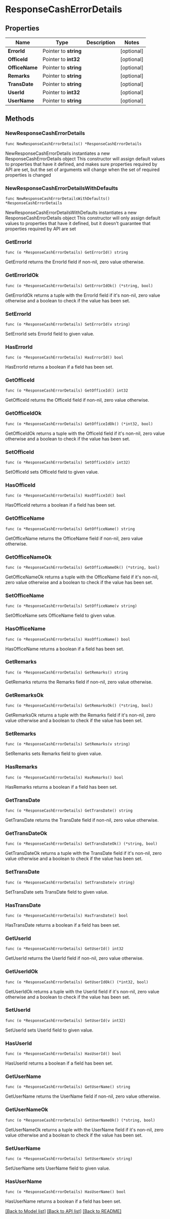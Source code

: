 # ResponseCashErrorDetails

## Properties

Name | Type | Description | Notes
------------ | ------------- | ------------- | -------------
**ErrorId** | Pointer to **string** |  | [optional] 
**OfficeId** | Pointer to **int32** |  | [optional] 
**OfficeName** | Pointer to **string** |  | [optional] 
**Remarks** | Pointer to **string** |  | [optional] 
**TransDate** | Pointer to **string** |  | [optional] 
**UserId** | Pointer to **int32** |  | [optional] 
**UserName** | Pointer to **string** |  | [optional] 

## Methods

### NewResponseCashErrorDetails

`func NewResponseCashErrorDetails() *ResponseCashErrorDetails`

NewResponseCashErrorDetails instantiates a new ResponseCashErrorDetails object
This constructor will assign default values to properties that have it defined,
and makes sure properties required by API are set, but the set of arguments
will change when the set of required properties is changed

### NewResponseCashErrorDetailsWithDefaults

`func NewResponseCashErrorDetailsWithDefaults() *ResponseCashErrorDetails`

NewResponseCashErrorDetailsWithDefaults instantiates a new ResponseCashErrorDetails object
This constructor will only assign default values to properties that have it defined,
but it doesn't guarantee that properties required by API are set

### GetErrorId

`func (o *ResponseCashErrorDetails) GetErrorId() string`

GetErrorId returns the ErrorId field if non-nil, zero value otherwise.

### GetErrorIdOk

`func (o *ResponseCashErrorDetails) GetErrorIdOk() (*string, bool)`

GetErrorIdOk returns a tuple with the ErrorId field if it's non-nil, zero value otherwise
and a boolean to check if the value has been set.

### SetErrorId

`func (o *ResponseCashErrorDetails) SetErrorId(v string)`

SetErrorId sets ErrorId field to given value.

### HasErrorId

`func (o *ResponseCashErrorDetails) HasErrorId() bool`

HasErrorId returns a boolean if a field has been set.

### GetOfficeId

`func (o *ResponseCashErrorDetails) GetOfficeId() int32`

GetOfficeId returns the OfficeId field if non-nil, zero value otherwise.

### GetOfficeIdOk

`func (o *ResponseCashErrorDetails) GetOfficeIdOk() (*int32, bool)`

GetOfficeIdOk returns a tuple with the OfficeId field if it's non-nil, zero value otherwise
and a boolean to check if the value has been set.

### SetOfficeId

`func (o *ResponseCashErrorDetails) SetOfficeId(v int32)`

SetOfficeId sets OfficeId field to given value.

### HasOfficeId

`func (o *ResponseCashErrorDetails) HasOfficeId() bool`

HasOfficeId returns a boolean if a field has been set.

### GetOfficeName

`func (o *ResponseCashErrorDetails) GetOfficeName() string`

GetOfficeName returns the OfficeName field if non-nil, zero value otherwise.

### GetOfficeNameOk

`func (o *ResponseCashErrorDetails) GetOfficeNameOk() (*string, bool)`

GetOfficeNameOk returns a tuple with the OfficeName field if it's non-nil, zero value otherwise
and a boolean to check if the value has been set.

### SetOfficeName

`func (o *ResponseCashErrorDetails) SetOfficeName(v string)`

SetOfficeName sets OfficeName field to given value.

### HasOfficeName

`func (o *ResponseCashErrorDetails) HasOfficeName() bool`

HasOfficeName returns a boolean if a field has been set.

### GetRemarks

`func (o *ResponseCashErrorDetails) GetRemarks() string`

GetRemarks returns the Remarks field if non-nil, zero value otherwise.

### GetRemarksOk

`func (o *ResponseCashErrorDetails) GetRemarksOk() (*string, bool)`

GetRemarksOk returns a tuple with the Remarks field if it's non-nil, zero value otherwise
and a boolean to check if the value has been set.

### SetRemarks

`func (o *ResponseCashErrorDetails) SetRemarks(v string)`

SetRemarks sets Remarks field to given value.

### HasRemarks

`func (o *ResponseCashErrorDetails) HasRemarks() bool`

HasRemarks returns a boolean if a field has been set.

### GetTransDate

`func (o *ResponseCashErrorDetails) GetTransDate() string`

GetTransDate returns the TransDate field if non-nil, zero value otherwise.

### GetTransDateOk

`func (o *ResponseCashErrorDetails) GetTransDateOk() (*string, bool)`

GetTransDateOk returns a tuple with the TransDate field if it's non-nil, zero value otherwise
and a boolean to check if the value has been set.

### SetTransDate

`func (o *ResponseCashErrorDetails) SetTransDate(v string)`

SetTransDate sets TransDate field to given value.

### HasTransDate

`func (o *ResponseCashErrorDetails) HasTransDate() bool`

HasTransDate returns a boolean if a field has been set.

### GetUserId

`func (o *ResponseCashErrorDetails) GetUserId() int32`

GetUserId returns the UserId field if non-nil, zero value otherwise.

### GetUserIdOk

`func (o *ResponseCashErrorDetails) GetUserIdOk() (*int32, bool)`

GetUserIdOk returns a tuple with the UserId field if it's non-nil, zero value otherwise
and a boolean to check if the value has been set.

### SetUserId

`func (o *ResponseCashErrorDetails) SetUserId(v int32)`

SetUserId sets UserId field to given value.

### HasUserId

`func (o *ResponseCashErrorDetails) HasUserId() bool`

HasUserId returns a boolean if a field has been set.

### GetUserName

`func (o *ResponseCashErrorDetails) GetUserName() string`

GetUserName returns the UserName field if non-nil, zero value otherwise.

### GetUserNameOk

`func (o *ResponseCashErrorDetails) GetUserNameOk() (*string, bool)`

GetUserNameOk returns a tuple with the UserName field if it's non-nil, zero value otherwise
and a boolean to check if the value has been set.

### SetUserName

`func (o *ResponseCashErrorDetails) SetUserName(v string)`

SetUserName sets UserName field to given value.

### HasUserName

`func (o *ResponseCashErrorDetails) HasUserName() bool`

HasUserName returns a boolean if a field has been set.


[[Back to Model list]](../README.md#documentation-for-models) [[Back to API list]](../README.md#documentation-for-api-endpoints) [[Back to README]](../README.md)


